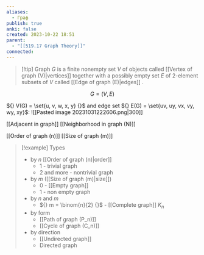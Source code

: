 ```yaml
---
aliases:
  - Граф
publish: true
anki: false
created: 2023-10-22 18:51
parent:
  - "[[519.17 Graph Theory]]"
connected:
---
```


> [!tip] Graph ${} G {}$
>  is a finite nonempty set ${} V {}$ of objects called [[Vertex of graph (V)|vertices]] together with a possibly empty set ${} E$ of 2-element subsets of $V$ called [[Edge of graph (E)|edges]] .

$$
G = (V,E)
$$

${} V(G) = \set{u, v, w, x, y} {}$ and edge set ${} E(G) = \set{uv, uy, vx, vy, wy, xy}$:
![[Pasted image 20231031222606.png|300]]

[[Adjacent in graph]]
[[Neighborhood in graph (N)]]


[[Order of graph (n)]]
[[Size of graph (m)]]

> [!example] Types
> - by $n {}$ [[Order of graph (n)|order]] 
> 	- 1 - trivial graph
> 	- 2 and more - nontrivial graph
> - by ${} m {}$ ([[Size of graph (m)|size]])
> 	- 0 - [[Empty graph]]
> 	- 1 - non empty graph
> - by ${} n$ and $m$
> 	- ${} m = \binom{n}{2} {}$ - [[Complete graph]] ${} K_n$
> - by form
> 	- [[Path of graph (P_n)]]
> 	- [[Cycle of graph (C_n)]]
> - by direction
> 	- [[Undirected graph]]
> 	- Directed graph




 
















